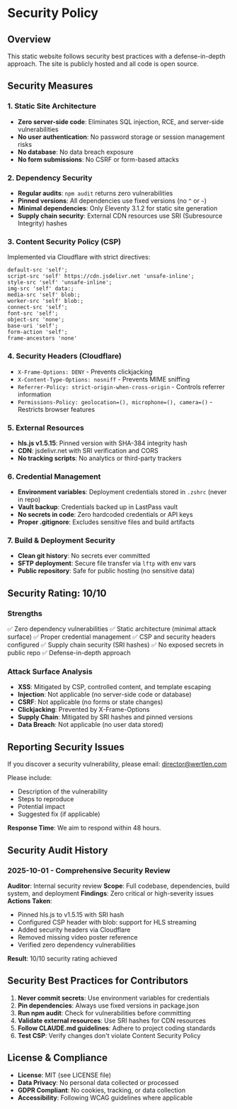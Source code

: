 # Security Policy

## Overview

This static website follows security best practices with a defense-in-depth approach. The site is publicly hosted and all code is open source.

## Security Measures

### 1. Static Site Architecture
- **Zero server-side code**: Eliminates SQL injection, RCE, and server-side vulnerabilities
- **No user authentication**: No password storage or session management risks
- **No database**: No data breach exposure
- **No form submissions**: No CSRF or form-based attacks

### 2. Dependency Security
- **Regular audits**: `npm audit` returns zero vulnerabilities
- **Pinned versions**: All dependencies use fixed versions (no `^` or `~`)
- **Minimal dependencies**: Only Eleventy 3.1.2 for static site generation
- **Supply chain security**: External CDN resources use SRI (Subresource Integrity) hashes

### 3. Content Security Policy (CSP)
Implemented via Cloudflare with strict directives:
```
default-src 'self';
script-src 'self' https://cdn.jsdelivr.net 'unsafe-inline';
style-src 'self' 'unsafe-inline';
img-src 'self' data:;
media-src 'self' blob:;
worker-src 'self' blob:;
connect-src 'self';
font-src 'self';
object-src 'none';
base-uri 'self';
form-action 'self';
frame-ancestors 'none'
```

### 4. Security Headers (Cloudflare)
- `X-Frame-Options: DENY` - Prevents clickjacking
- `X-Content-Type-Options: nosniff` - Prevents MIME sniffing
- `Referrer-Policy: strict-origin-when-cross-origin` - Controls referrer information
- `Permissions-Policy: geolocation=(), microphone=(), camera=()` - Restricts browser features

### 5. External Resources
- **hls.js v1.5.15**: Pinned version with SHA-384 integrity hash
- **CDN**: jsdelivr.net with SRI verification and CORS
- **No tracking scripts**: No analytics or third-party trackers

### 6. Credential Management
- **Environment variables**: Deployment credentials stored in `.zshrc` (never in repo)
- **Vault backup**: Credentials backed up in LastPass vault
- **No secrets in code**: Zero hardcoded credentials or API keys
- **Proper .gitignore**: Excludes sensitive files and build artifacts

### 7. Build & Deployment Security
- **Clean git history**: No secrets ever committed
- **SFTP deployment**: Secure file transfer via `lftp` with env vars
- **Public repository**: Safe for public hosting (no sensitive data)

## Security Rating: 10/10

### Strengths
✅ Zero dependency vulnerabilities
✅ Static architecture (minimal attack surface)
✅ Proper credential management
✅ CSP and security headers configured
✅ Supply chain security (SRI hashes)
✅ No exposed secrets in public repo
✅ Defense-in-depth approach

### Attack Surface Analysis
- **XSS**: Mitigated by CSP, controlled content, and template escaping
- **Injection**: Not applicable (no server-side code or database)
- **CSRF**: Not applicable (no forms or state changes)
- **Clickjacking**: Prevented by X-Frame-Options
- **Supply Chain**: Mitigated by SRI hashes and pinned versions
- **Data Breach**: Not applicable (no user data stored)

## Reporting Security Issues

If you discover a security vulnerability, please email: director@wertlen.com

Please include:
- Description of the vulnerability
- Steps to reproduce
- Potential impact
- Suggested fix (if applicable)

**Response Time**: We aim to respond within 48 hours.

## Security Audit History

### 2025-10-01 - Comprehensive Security Review
**Auditor**: Internal security review
**Scope**: Full codebase, dependencies, build system, and deployment
**Findings**: Zero critical or high-severity issues
**Actions Taken**:
- Pinned hls.js to v1.5.15 with SRI hash
- Configured CSP header with blob: support for HLS streaming
- Added security headers via Cloudflare
- Removed missing video poster reference
- Verified zero dependency vulnerabilities

**Result**: 10/10 security rating achieved

## Security Best Practices for Contributors

1. **Never commit secrets**: Use environment variables for credentials
2. **Pin dependencies**: Always use fixed versions in package.json
3. **Run npm audit**: Check for vulnerabilities before committing
4. **Validate external resources**: Use SRI hashes for CDN resources
5. **Follow CLAUDE.md guidelines**: Adhere to project coding standards
6. **Test CSP**: Verify changes don't violate Content Security Policy

## License & Compliance

- **License**: MIT (see LICENSE file)
- **Data Privacy**: No personal data collected or processed
- **GDPR Compliant**: No cookies, tracking, or data collection
- **Accessibility**: Following WCAG guidelines where applicable
